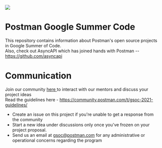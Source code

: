 <a href="https://www.postman.com/"><img src="https://assets.getpostman.com/common-share/postman-logo-horizontal-320x132.png" /></a><br />

# Postman Google Summer Code

This repository contains information about Postman's open source projects in Google Summer of Code.</br>
Also, check out AsyncAPI which has joined hands with Postman -- https://github.com/asyncapi

# Communication

Join our community <a href="https://community.postman.com/">here </a> to interact with our mentors and discuss your project ideas<br />
Read the guidelines here - https://community.postman.com/t/gsoc-2021-guidelines/

* Create an issue on this project if you're unable to get a response from the community
* Start a new idea under discussions only once you've frozen on your project proposal.  
* Send us an email at gsoc@postman.com for any administrative or operational concerns regarding the program
